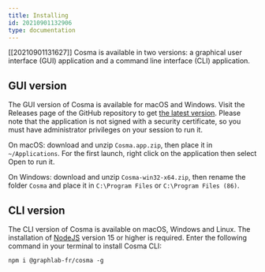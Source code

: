 ```yaml
---
title: Installing
id: 20210901132906
type: documentation
---
```


[[20210901131627]] Cosma is available in two versions: a graphical user interface (GUI) application and a command line interface (CLI) application.

## GUI version

The GUI version of Cosma is available for macOS and Windows. Visit the Releases page of the GitHub repository to get [the latest version](https://github.com/graphlab-fr/cosma/releases/latest). Please note that the application is not signed with a security certificate, so you must have administrator privileges on your session to run it.

On macOS: download and unzip `Cosma.app.zip`, then place it in `~/Applications`. For the first launch, right click on the application then select Open to run it.

On Windows: download and unzip `Cosma-win32-x64.zip`, then rename the folder `Cosma` and place it in `C:\Program Files` or `C:\Program Files (86)`.

## CLI version

The CLI version of Cosma is available on macOS, Windows and Linux. The installation of [NodeJS](https://nodejs.org/) version 15 or higher is required. Enter the following command in your terminal to install Cosma CLI:

```
npm i @graphlab-fr/cosma -g
```

